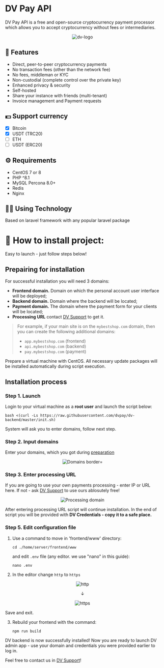 # DV Pay API

DV Pay API is a free and open-source cryptocurrency payment processor which allows you to accept cryptocurrency without fees or intermediaries.

<p align="center">
<img src="https://i.ibb.co/1bLT6v6/dv-logo.png" alt="dv-logo" border="0">
</p>

## 🎨 Features

* Direct, peer-to-peer cryptocurrency payments
* No transaction fees (other than the network fee)
* No fees, middleman or KYC
* Non-custodial (complete control over the private key)
* Enhanced privacy & security
* Self-hosted
* Share your instance with friends (multi-tenant)
* Invoice management and Payment requests


## 💵 Support currency
- [x] Bitcoin 
- [x] USDT (TRC20) 
- [ ] ETH  
- [ ] USDT (ERC20)

## ⚙️ Requirements
* СentOS 7 or 8
* PHP ^8.1
* MySQL Percona 8.0+ 
* Redis
* Nginx

## 👨‍💻 Using Technology

Based on laravel framework with any popular laravel package 

# 🚀 How to install project:

Easy to launch - just follow steps below!

## Prepairing for installation

For successful installation you will need 3 domains:

- **Frontend domain.** Domain on which the personal account user interface will be deployed;
- **Backend domain.** Domain where the backend will be located;
- **Payment domain.** The domain where the payment form for your clients will be located;
- **Processing URL** contact [DV Support](https://t.me/dv_pay_support) to get it.

> For example, if your main site is on the `mybestshop.com` domain, then you can create the following additional domains:
>- `app.mybestshop.com` (frontend)
>- `api.mybestshop.com` (backend)
>- `pay.mybestshop.com` (payment)

Prepare a virtual machine with CentOS. All necessary update packages will be installed automatically during script execution.

## Installation process

### Step 1. Launch

Login to your virtual machine as a **root user** and launch the script below:

```shell
bash <(curl -Ls https://raw.githubusercontent.com/dvpay/dv-backend/master/init.sh)
```
System will ask you to enter domains, follow next step.

### Step 2. Input domains

Enter your domains, which you got during [preparation](#prepairing-for-installation)

<p align="center">
<img src="https://i.ibb.co/pLXL2qk/Domains.jpg" alt="Domains border="0">
</p>

### Step 3. Enter processing URL

If you are going to use your own payments processing - enter IP or URL here. If not - ask [DV Support](https://t.me/dv_pay_support) to use ours ablosutely free!

<p align="center">
<img src="https://i.ibb.co/LzHQ1Ss/tg-image-4049204792.jpg" alt="Processing domain" border="0">
</p>

After entering processing URL script will continue installation. In the end of script you will be provided with **DV Credentials - copy it to a safe place.**

### Step 5. Edit configuration file

1. Use a command to move in 'frontend/www' directory:

    ```shell
    cd ./home/server/frontend/www
    ```
    and edit `.env` file (any editor. we use "nano" in this guide):

    ```shell
    nano .env
    ```

2. In the editor change `http` to `https`

<p align="center">
<img src="https://i.ibb.co/kgGrDYj/http.jpg" alt="http" border="0">
</p>
<p align="center">↓</p>
<p align="center">
<img src="https://i.ibb.co/h2K3Ln7/https.jpg" alt="https" border="0">
</p>

Save and exit.

3. Rebuild your frontend with the command:

    ```shell
    npm run build
    ```

DV backend is now successfully installed! Now you are ready to launch DV admin app - use your domain and credentials you were provided earlier to log in.

Feel free to contact us in [DV Support](https://t.me/dv_pay_support)!
